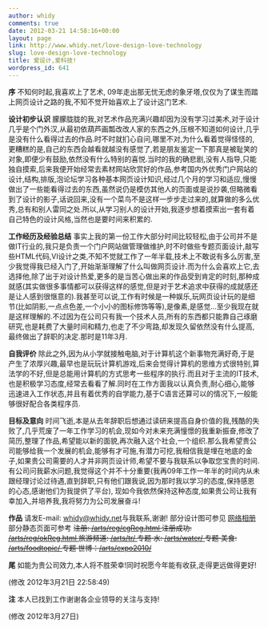 ```yaml
---
author: whidy
comments: true
date: 2012-03-21 14:58:16+00:00
layout: page
link: http://www.whidy.net/love-design-love-technology
slug: love-design-love-technology
title: 爱设计,爱科技!
wordpress_id: 641
---
```


**序** 不知何时起,我喜欢上了艺术, 09年走出那无忧无虑的象牙塔,仅仅为了谋生而踏上网页设计之路的我,不知不觉开始喜欢上了设计这门艺术.

**设计初步认识** 朦朦胧胧的我,对艺术作品充满兴趣却因为没有学习过美术,对于设计几乎是个门外汉,从最初依葫芦画瓢改改人家的东西之外,压根不知道如何设计,几乎是没有什么看得过去的作品.时不时就扪心自问,哪里不对,为什么看着觉得怪怪的,更糟糕的是,自己的东西会越看就越没有感觉了,若是朋友鉴定一下那真是被耻笑的对象,即便少有鼓励,依然没有什么特别的喜悦.当时的我的确悲剧,没有人指导,只能独自摸索,后来我便开始经常去素材网站欣赏好的作品,参考国内外优秀门户网站的设计,结构,排版,泡论坛学习各种基本网页设计知识,经过几个月的学习和适应,慢慢做出了一些能看得过去的东西,虽然说仍是模仿其他人的页面或是说抄袭,但略微看到了设计的影子,话说回来,没有一个菜鸟不是这样一步步走过来的,就算做的多么优秀,总有和别人雷同之处.所以,从学习别人的设计开始,我逐步想着摸索出一套有着自己特色的设计风格,当然也是要时间来积累的.

**工作经历及经验总结** 事实上我的第一份工作大部分时间比较轻松,由于公司并不是做IT行业的,我只是负责一个门户网站做管理做维护,时不时做些专题页面设计,敲写些HTML代码,VI设计之类,不知不觉就工作了一年半载,技术上不敢说有多么厉害,至少我觉得我已经入门了,开始渐渐理解了什么叫做网页设计.而为什么会喜欢上它,去选择他,除了出于对设计热爱,更多的是当苦心做出来的作品受到肯定的时刻,那种成就感(其实做很多事情都可以获得这样的感觉,但是对于艺术追求中获得的成就感还是让人感到很惬意的).我甚至可以说,工作有时候是一种娱乐,玩网页设计玩的是细节(比如阴影,一点点色差,一个小小的图标修饰等等),是像素,是感觉…至少我现在就是这样理解的.不过因为在公司只有我一个技术人员,所有的东西都只能靠自己琢磨研究,也是耗费了大量时间和精力,也走了不少弯路,却发现久留依然没有什么提高,最终做出了辞职的决定.那时是11年3月.

**自我评价** 除此之外,因为从小学就接触电脑,对于计算机这个新事物充满好奇,于是产生了浓厚兴趣,最早也是玩玩计算机游戏,后来会觉得计算机的思维方式很特别,算法学的不好,但是总能用计算机的方式思考一些程序的执行.而且对于主流的IT技术,也是积极学习态度,经常去看看了解.同时在工作方面我以认真负责,耐心细心,能够迅速进入工作状态,并且有着优秀的自学能力,基于C语言还算可以的情况下,一般能够很好配合各类程序员.

**目标及意向** 时间飞逝,本是从去年辞职后想通过读研来提高自身价值的我,残酷的失败了,几乎荒废了一年工作学习的机会,现如今对未来充满憧憬的我重新振奋,修改了简历,整理了作品,希望能以新的面貌,再次融入这个社会,一个组织.那么我希望贵公司能够给我一个发展的机会,能够有才可施,有潜力可挖,我相信我是埋在地底的金子,如果贵公司需要的人才并非网页设计师,希望不要与我联系以争取您宝贵的时间.有公司问我薪水问题,我觉得这个并不十分重要(我再09年工作一年半的时间内从未跟经理讨论过待遇,直到辞职,只有他们跟我说,因为那时我以学习的态度,保持感恩的心态,感谢他们为我提供了平台), 现如今我依然保持这种态度,如果贵公司让我有幸加入,并培养我,我将努力为公司发展奋斗!

**作品** 请发E-mail: [whidy@whidy.net](mailto:whidy@whidy.net)与我联系,谢谢!
部分设计图可参见 [网络相册
](http://my.poco.cn/album-user_id-64758067.shtml)部分静态页面可参考
<del>注册: [/arts/reg/cgReg.html
](/arts/reg/cgReg.html)注册成功: [/arts/reg/okReg.html
](/arts/reg/okReg.html)旅游频道: [/arts/tr/
](/arts/tr/)专题·水: [/arts/water/
](/arts/water/)专题·美食: [/arts/foodtopic/
](/arts/foodtopic/)专题·世博：[/arts/expo2010/](/arts/expo2010/)</del>

**尾** 如能为贵公司效力,本人将不胜荣幸!同时祝愿今年能有收获,走得更远做得更好!

(修改 2012年3月21日 22:58:49)

**注** 本人已找到工作谢谢各企业领导的关注与支持!

(修改 2012年3月27日)
